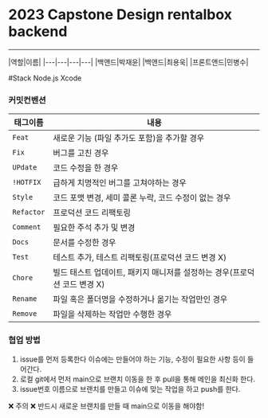 # 2023 Capstone Design rentalbox backend
---------------------------

|역할|이름|
|---|---|---|---|
|백앤드|박재윤|
|백앤드|최용욱|
|프론트앤드|민병수|

#Stack
Node.js Xcode

### 커밋컨벤션
| 태그이름    | 내용         |
|---------|------------|
| `Feat`  | 새로운 기능 (파일 추가도 포함)을 추가할 경우|
| `Fix `  | 버그를 고친 경우|
| `UPdate` | 코드 수정을 한 경우 
| `!HOTFIX` | 급하게 치명적인 버그를 고쳐야하는 경우|
| `Style`   |  코드 포맷 변경, 세미 콜론 누락, 코드 수정이 없는 경우|
| `Refactor` | 프로덕션 코드 리팩토링|
| `Comment` | 필요한 주석 추가 및 변경|
| `Docs`	   |  문서를 수정한 경우|
| `Test`    |테스트 추가, 테스트 리팩토링(프로덕션 코드 변경 X)|
| `Chore`	  | 빌드 태스트 업데이트, 패키지 매니저를 설정하는 경우(프로덕션 코드 변경 X)|
| `Rename`  |파일 혹은 폴더명을 수정하거나 옮기는 작업만인 경우|
| `Remove`  | 파일을 삭제하는 작업만 수행한 경우|

### 협업 방법

1. issue를 먼저 등록한다 이슈에는 만들어야 하는 기능, 수정이 필요한 사항 등이 들어간다.
2. 로컬 git에서 먼저 main으로 브랜치 이동을 한 후 pull을 통해 메인을 최신화 한다.
3. issue번호 이름으로 브랜치를 만들고 이슈에 맞는 작업을 하고 push를 한다.

❌ 주의 ❌ 반드시 새로운 브랜치를 만들 때 main으로 이동을 해야함!